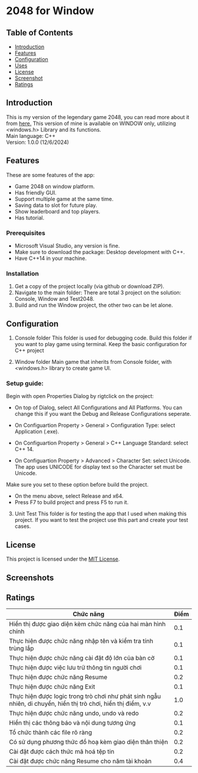 # 2048 for Window

## Table of Contents
- [Introduction](#introduction)
- [Features](#features)
- [Configuration](#configuration)
- [Uses](#uses)
- [License](#license)
- [Screenshot](#screenshots)
- [Ratings](#ratings)

## Introduction

This is my version of the legendary game 2048, you can read more about it from [here.](https://en.wikipedia.org/wiki/2048_(video_game))  
This version of mine is available on WINDOW only, utilizing <windows.h> Library and its functions.  
Main language: C++  
Version: 1.0.0 (12/6/2024)  

## Features
These are some features of the app:
- Game 2048 on window platform.  
- Has friendly GUI.  
- Support multiple game at the same time.  
- Saving data to slot for future play.  
- Show leaderboard and top players.  
- Has tutorial.

### Prerequisites
- Microsoft Visual Studio, any version is fine.
- Make sure to download the package: Desktop development with C++.
- Have C++14 in your machine.
  
### Installation
1. Get a copy of the project locally (via github or download ZIP).
2. Navigate to the main folder: There are total 3 project on the solution: Console, Window and Test2048.
3. Build and run the Window project, the other two can be let alone.

## Configuration
1. Console folder
This folder is used for debugging code.
Build this folder if you want to play game using terminal.
Keep the basic configuration for C++ project

3. Window folder
Main game that inherits from Console folder, with <windows.h> library to create game UI.

### Setup guide: 
Begin with open Properties Dialog by rigtclick on the project:

- On top of Dialog, select All Configurations and All Platforms.
You can change this if you want the Debug and Release Configurations seperate.

- On Configuartion Property > General > Configuration Type: select Application (.exe).

- On Configuartion Property > General > C++ Language Standard: select C++ 14.

- On Configuartion Property > Advanced > Character Set: select Unicode.
The app uses UNICODE for display text so the Character set must be Unicode.

Make sure you set to these option before build the project.
- On the menu above, select Release and x64.
- Press F7 to build project and press F5 to run it.
  
3. Unit Test
This folder is for testing the app that I used when making this project.
If you want to test the project use this part and create your test cases.

## 
## License
This project is licensed under the [MIT License](LICENSE).

## Screenshots

## Ratings

| Chức năng                                                                                 | Điểm |
|-------------------------------------------------------------------------------------------|------|
| Hiển thị được giao diện kèm chức năng của hai màn hình chính                               | 0.1  |
| Thực hiện được chức năng nhập tên và kiểm tra tính trùng lắp                              | 0.1  |
| Thực hiện được chức năng cài đặt độ lớn của bàn cờ                                        | 0.1  |
| Thực hiện được việc lưu trữ thông tin người chơi                                          | 0.1  |
| Thực hiện được chức năng Resume                                                           | 0.2  |
| Thực hiện được chức năng Exit                                                             | 0.1  |
| Thực hiện được logic trong trò chơi như phát sinh ngẫu nhiên, di chuyển, hiển thị trò chơi, hiển thị điểm, v.v | 1.0  |
| Thực hiện được chức năng undo, undo và redo                                               | 0.2  |
| Hiển thị các thông báo và nội dung tương ứng                                              | 0.1  |
| Tổ chức thành các file rõ ràng                                                            | 0.2  |
| Có sử dụng phương thức đồ hoạ kèm giao diện thân thiện                                    | 0.2  |
| Cài đặt được cách thức mã hoá tệp tin                                                     | 0.2  |
| Cài đặt được chức năng Resume cho năm tài khoản                                           | 0.4  |
